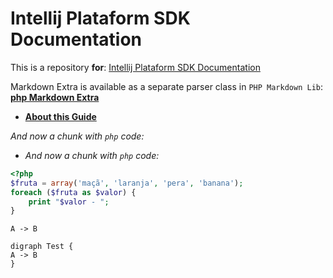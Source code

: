 Intellij Plataform SDK Documentation
=======

This is a repository **for**:
[Intellij Plataform SDK Documentation](http://www.jetbrains.org/intellij/sdk/docs/)  
  
Markdown Extra is available as a separate parser class in `PHP Markdown Lib`:
[**php Markdown Extra**](https://michelf.ca/projects/php-markdown/extra/)

* [**About this Guide**](intro/about.md)

*And now a chunk with `php` code:*  
* _And now a chunk with `php` code:_
```php
<?php
$fruta = array('maçã', 'laranja', 'pera', 'banana');
foreach ($fruta as $valor) {
    print "$valor - ";
}
```

```puml
A -> B
```

```plantuml
digraph Test {
A -> B
}
```